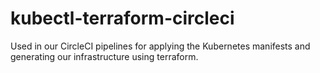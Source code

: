 # kubectl-terraform-circleci
Used in our CircleCI pipelines for applying the Kubernetes manifests and generating our infrastructure using terraform.
